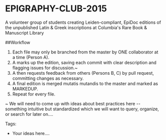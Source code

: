 # EPIGRAPHY-CLUB-2015
A volunteer group of students creating Leiden-compliant, EpiDoc editions of the unpublished Latin &amp; Greek inscriptions at Columbia's Rare Book &amp; Manuscript Library

##Workflow
1) Each file may only be branched from the master by ONE collaborator at a time (Person A).
2) A marks up the edition, saving each commit with clear description and flagging issues for discussion.~
3) A then requests feedback from others (Persons B, C) by pull request, committing changes as necessary.
3) A final edition is merged mutatis mutandis to the master and marked as MARKEDUP.
4) Repeat for every file.

~ We will need to come up with ideas about best practices here -- something intuitive but standardized which we will want to query, organize, or search for later on....

Tags:
* Your ideas here....
